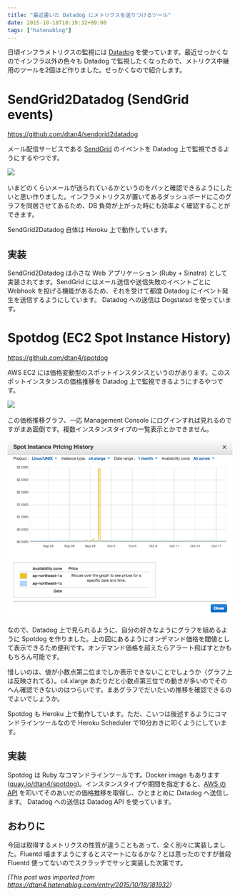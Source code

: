```yaml
---
title: "最近書いた Datadog にメトリクスを送りつけるツール"
date: 2015-10-18T18:19:32+09:00
tags: ["hatenablog"]
---
```


日頃インフラメトリクスの監視には [Datadog](https://www.datadoghq.com/) を使っています。最近せっかくなのでインフラ以外の色々も Datadog で監視したくなったので、メトリクス中継用のツールを2個ほど作りました。せっかくなので紹介します。

# SendGrid2Datadog (SendGrid events)

https://github.com/dtan4/sendgrid2datadog

メール配信サービスである [SendGrid](https://sendgrid.com/) のイベントを Datadog 上で監視できるようにするやつです。

![](https://raw.githubusercontent.com/dtan4/sendgrid2datadog/master/images/sendgrid2datadog.png)

いまどのくらいメールが送られているかというのをパッと確認できるようにしたいと思い作りました。インフラメトリクスが置いてあるダッシュボードにこのグラフを同居させてあるため、DB 負荷が上がった時にも効率よく確認することができます。

SendGrid2Datadog 自体は Heroku 上で動作しています。

## 実装
SendGrid2Datadog は小さな Web アプリケーション (Ruby + Sinatra) として実装されてます。SendGrid にはメール送信や送信失敗のイベントごとに Webhook を投げる機能があるため、それを受けて都度 Datadog にイベント発生を送信するようにしています。
Datadog への送信は Dogstatsd を使っています。


# Spotdog (EC2 Spot Instance History)

https://github.com/dtan4/spotdog

AWS EC2 には価格変動型のスポットインスタンスというのがあります。このスポットインスタンスの価格推移を Datadog 上で監視できるようにするやつです。

![](https://raw.githubusercontent.com/dtan4/spotdog/master/images/spotdog.png)

この価格推移グラフ、一応 Management Console にログインすれば見れるのですがまあ面倒です。複数インスタンスタイプの一覧表示とかできません。

![](/images/20151018175512.png)

なので、Datadog 上で見られるように、自分の好きなようにグラフを組めるように Spotdog を作りました。上の図にあるようにオンデマンド価格を閾値として表示できるため便利です。オンデマンド価格を超えたらアラート飛ばすとかももちろん可能です。

惜しいのは、値が小数点第二位までしか表示できないことでしょうか（グラフ上は反映されてる）。c4.xlarge あたりだと小数点第三位での動きが多いのでそのへん確認できないのはつらいです。まあグラフでだいたいの推移を確認できるのでよいでしょうか。

Spotdog も Heroku 上で動作しています。ただ、こいつは後述するようにコマンドラインツールなので Heroku Scheduler で10分おきに叩くようにしています。

## 実装
Spotdog は Ruby なコマンドラインツールです。Docker image もあります ([quay.io/dtan4/spotdog](https://quay.io/dtan4/spotdog))。インスタンスタイプや期間を指定すると、[AWS の API](http://docs.aws.amazon.com/AWSEC2/latest/APIReference/API_DescribeSpotPriceHistory.html) を叩いてそのあいだの価格推移を取得し、ひとまとめに Datadog へ送信します。
Datadog への送信は Datadog API を使っています。

## おわりに
今回は取得するメトリクスの性質が違うこともあって、全く別々に実装しました。Fluentd 噛ますようにするとスマートになるかな？とは思ったのですが普段 Fluentd 使ってないのでスクラッチでサッと実装した次第です。

*(This post was imported from https://dtan4.hatenablog.com/entry/2015/10/18/181932)*
